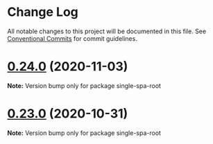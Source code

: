 # Change Log

All notable changes to this project will be documented in this file.
See [Conventional Commits](https://conventionalcommits.org) for commit guidelines.

# [0.24.0](https://github.com/natura-cosmeticos/natds-js-examples/compare/v0.23.13...v0.24.0) (2020-11-03)

**Note:** Version bump only for package single-spa-root





# [0.23.0](https://github.com/natura-cosmeticos/natds-js-examples/compare/v0.22.15...v0.23.0) (2020-10-31)

**Note:** Version bump only for package single-spa-root
